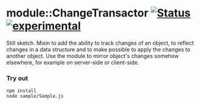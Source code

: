 
# module::ChangeTransactor [![Status](https://github.com/Wandalen/wChangeTransactor/workflows/Test/badge.svg)](https://github.com/Wandalen/wChangeTransactor/actions?query=workflow%3ATest) [![experimental](https://img.shields.io/badge/stability-experimental-orange.svg)](https://github.com/emersion/stability-badges#experimental)

Still sketch. Mixin to add the ability to track changes of an object, to reflect changes in a data structure and to make possible to apply the changes to another object. Use the module to mirror object's changes somehow elsewhere, for example on server-side or client-side.

### Try out
```
npm install
node sample/Sample.js
```





















































